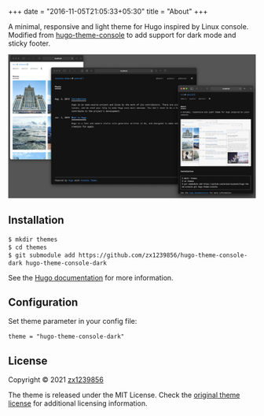 +++
date = "2016-11-05T21:05:33+05:30"
title = "About"
+++

A minimal, responsive and light theme for Hugo inspired by Linux console. Modified from [hugo-theme-console](https://github.com/mrmierzejewski/hugo-theme-console.git) to add support for dark mode and sticky footer.

![Console](https://github.com/zx1239856/hugo-theme-console-dark/blob/master/images/preview.png?raw=true)

## Installation

```
$ mkdir themes
$ cd themes
$ git submodule add https://github.com/zx1239856/hugo-theme-console-dark hugo-theme-console-dark
```
    
See the [Hugo documentation](https://gohugo.io/themes/installing/) for more information.

## Configuration

Set theme parameter in your config file:

```
theme = "hugo-theme-console-dark"
```

## License

Copyright © 2021 [zx1239856](https://github.com/zx1239856)

The theme is released under the MIT License. Check the [original theme license](https://github.com/panr/hugo-theme-terminal/blob/master/LICENSE.md) for additional licensing information.
